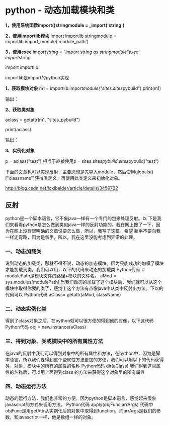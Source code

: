 # python - 动态加载模块和类



**1，使用系统函数import()stringmodule = _import('string')**

**2，使用importlib模块**
import importlib
stringmodule = importlib.import_module('module_path')

**3，使用exec**
import*string = "import string as stringmodule"exec import*string

import importlib

importlib是import的python实现

**1、获取模块对象**
m1 = importlib.import*module("sites.sites*pybuild")
print(m1)

输出：



**2、获取类对象**

aclass = getattr(m1, "sites_pybuild")

print(aclass)

输出：

**3、实例化对象**

p = aclass("test")
相当于直接使用p = sites.sites*pybuild.sites*pybuild("test")

下面的文章也可以实现反射，主要思想是先导入module，然后使用globals()["classname"]获得类定义，再使用此类定义来初始化对象。

http://blog.csdn.net/lokibalder/article/details/3459722



## 反射

python是一个脚本语言，它不象java一样有一个专门的包来处理反射。以 下是我们来看看python是怎么做到类似java一样的反射功能的。我在网上搜了一下，因为在网上没有很明确的文章说要怎么做，所以，我写了这篇，希望 新手不要向我一样走弯路，因为是新手，所以，我在这里没能考虑到异常的处理。

### 一、动态加载类

说到动态的加载类，那就不得不说，动态的加态模块。因为只能成功的加模了模块才能加载到类。我们可以用，以下的代码来动态的加载类
Python代码
＃modulePath是模块文件的路径+模块的文件名。
aMod = sys.modules[modulePath]
当我们动态的加载了这个模块后，我们就可以从这个模块中取得你要的类了，感觉上这个方法有点像java中从类中反射出方法。下以的代码可以
Python代码
aClass= getattr(aMod, className)

### 二、动态实例化类

得到了class对象之后，在python就可以很方便的得到他的对像，以下这代码
Python代码 obj = new.instance(aClass)

### 三、得到对象、类或模块中的所有属性方法

在java的反射中我们可以得到对象中的所有属性和方法，在python中，因为是脚本语言，所以我们要得到这个些属性方法更加的方便，我们可以用以下的代码获得类，对象，模块中的所有的属性的名称
Python代码
dir(aClass)
我们得到这些属性的名称后，可以用上面得到class 的方法来获得这个对象里的所有属性

### 四、动态运行方法

动态的运行方法，我们也非常的方便，因为python是脚本语言，感觉起来很象javascript的方式来调用方法。
Python代码
apply(objFunc,arrArgs)
代码中objFunc是用getAttr从实例化后的对象中取得到function，而arrArgs是我们的参数，和javascript一样，他是数组一样的对象。
